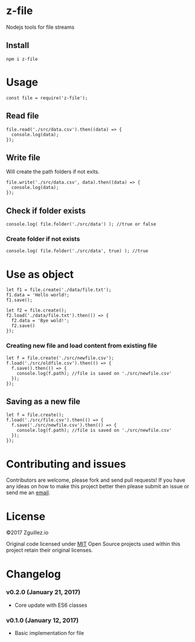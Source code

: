# z-file
Nodejs tools for file streams

## Install
```
npm i z-file
```
# Usage
```
const file = require('z-file');
```

## Read file

```
file.read('./src/data.csv').then((data) => {
  console.log(data);
});
```

## Write file  

Will create the path folders if not exits.

```
file.write('./src/data.csv', data).then((data) => {
  console.log(data);
});
```

## Check if folder exists

```
console.log( file.folder('./src/data') ); //true or false
```

### Create folder if not exists

```
console.log( file.folder('./src/data', true) ); //true
```

# Use as object
```
let f1 = file.create('./data/file.txt');
f1.data = 'Hello world!;
f1.save();
  
let f2 = file.create();
f2.load('./data/file.txt').then(() => {
  f2.data = 'Bye wold!';
  f2.save()
});
```

### Creating new file and load content from existing file

```
let f = file.create('./src/newfile.csv');
f.load('./src/oldfile.csv').then(() => {
  f.save().then(() => {
    console.log(f.path); //file is saved on './src/newfile.csv'
  });
});
```

## Saving as a new file

```
let f = file.create();
f.load('./src/file.csv').then(() => {
  f.save('./src/newfile.csv').then(() => {
    console.log(f.path); //file is saved on './src/newfile.csv'
  });
});
```

# Contributing and issues
Contributors are welcome, please fork and send pull requests! If you have any ideas on how to make this project better then please submit an issue or send me an [email](mailto:mail@zguillez.io).

# License
©2017 Zguillez.io

Original code licensed under [MIT](https://en.wikipedia.org/wiki/MIT_License) Open Source projects used within this project retain their original licenses.

# Changelog

### v0.2.0 (January 21, 2017)
* Core update with ES6 classes

### v0.1.0 (January 12, 2017)
* Basic implementation for file